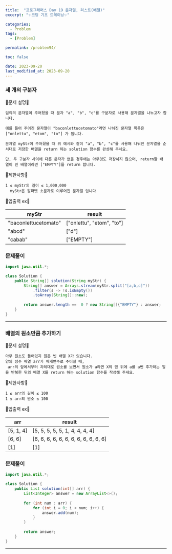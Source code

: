 ```yaml
---
title:  "프로그래머스 Day 19 문자열, 리스트(배열)"
excerpt: "✨코딩 기초 트레이닝✨"

categories:
  - Problem
tags:
  - [Problem]

permalink: /problem94/

toc: false

date: 2023-09-20
last_modified_at: 2023-09-20
---
```


### 세 개의 구분자

💫문제 설명💫

```
임의의 문자열이 주어졌을 때 문자 "a", "b", "c"를 구분자로 사용해 문자열을 나누고자 합니다.

예를 들어 주어진 문자열이 "baconlettucetomato"라면 나눠진 문자열 목록은 ["onlettu", "etom", "to"] 가 됩니다.

문자열 myStr이 주어졌을 때 위 예시와 같이 "a", "b", "c"를 사용해 나눠진 문자열을 순서대로 저장한 배열을 return 하는 solution 함수를 완성해 주세요.

단, 두 구분자 사이에 다른 문자가 없을 경우에는 아무것도 저장하지 않으며, return할 배열이 빈 배열이라면 ["EMPTY"]를 return 합니다.
```

💫제한사항💫

```
1 ≤ myStr의 길이 ≤ 1,000,000
  myStr은 알파벳 소문자로 이루어진 문자열 입니다
```

💫입출력 ex💫

|myStr|result|
|---|---|
|"baconlettucetomato"|["onlettu", "etom", "to"]|
|"abcd"|["d"]|
|"cabab"|["EMPTY"]|

### 문제풀이

```java
import java.util.*;

class Solution {
    public String[] solution(String myStr) {
        String[] answer = Arrays.stream(myStr.split("[a,b,c]"))
            .filter(s -> !s.isEmpty())
            .toArray(String[]::new);
        
        return answer.length ==  0 ? new String[]{"EMPTY"} : answer;
    }
}
```

<hr>

### 배열의 원소만큼 추가하기

💫문제 설명💫

```
아무 원소도 들어있지 않은 빈 배열 X가 있습니다.
양의 정수 배열 arr가 매개변수로 주어질 때,
 arr의 앞에서부터 차례대로 원소를 보면서 원소가 a라면 X의 맨 뒤에 a를 a번 추가하는 일을 반복한 뒤의 배열 X를 return 하는 solution 함수를 작성해 주세요.

```

💫제한사항💫

```
1 ≤ arr의 길이 ≤ 100
1 ≤ arr의 원소 ≤ 100
```

💫입출력 ex💫

|arr|result|
|---|---|
|[5, 1, 4]|[5, 5, 5, 5, 5, 1, 4, 4, 4, 4]|
|[6, 6]|[6, 6, 6, 6, 6, 6, 6, 6, 6, 6, 6, 6]|
|[1]|[1]|

### 문제풀이

```java
import java.util.*;

class Solution {
    public List solution(int[] arr) {
        List<Integer> answer = new ArrayList<>();
        
        for (int num : arr) {
            for (int i = 0; i < num; i++) {
                answer.add(num);
            }
        }
        
        return answer;
    }
}
```

<hr>
